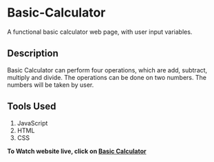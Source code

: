 # Basic-Calculator
 A functional basic calculator web page, with user input variables.
 
## Description
Basic Calculator can perform four operations, which are add, subtract, multiply and divide. The operations can  be done on two numbers. The numbers will be taken by user.

## Tools Used
1. JavaScript
2. HTML
3. CSS

<p><strong>To Watch website live, click on <a href=""> Basic Calculator </a></strong></p>
